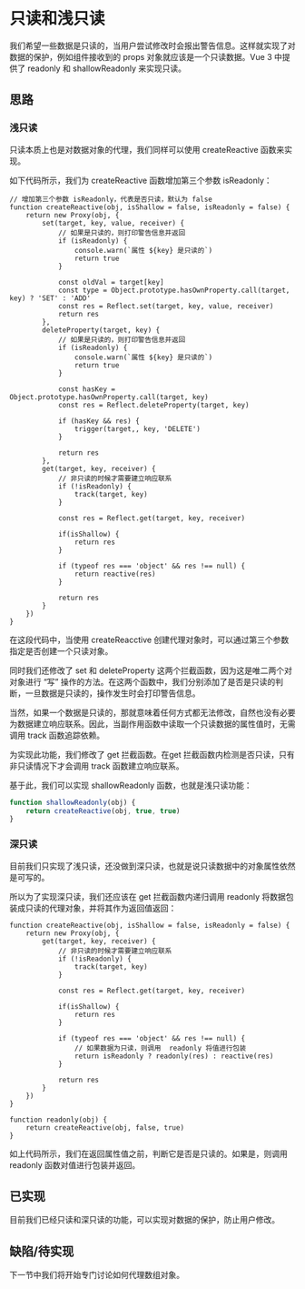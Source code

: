 # 只读和浅只读
我们希望一些数据是只读的，当用户尝试修改时会报出警告信息。这样就实现了对数据的保护，例如组件接收到的 props 对象就应该是一个只读数据。Vue 3 中提供了 readonly 和 shallowReadonly 来实现只读。

## 思路
### 浅只读
只读本质上也是对数据对象的代理，我们同样可以使用 createReactive 函数来实现。

如下代码所示，我们为 createReactive 函数增加第三个参数 isReadonly：
```js{1-2,5-9,17-21,33-36}
// 增加第三个参数 isReadonly，代表是否只读，默认为 false
function createReactive(obj, isShallow = false, isReadonly = false) {
    return new Proxy(obj, {
        set(target, key, value, receiver) {
            // 如果是只读的，则打印警告信息并返回
            if (isReadonly) {
                console.warn(`属性 ${key} 是只读的`)
                return true
            }

            const oldVal = target[key]
            const type = Object.prototype.hasOwnProperty.call(target, key) ? 'SET' : 'ADD'
            const res = Reflect.set(target, key, value, receiver)
            return res
        },
        deleteProperty(target, key) {
            // 如果是只读的，则打印警告信息并返回
            if (isReadonly) {
                console.warn(`属性 ${key} 是只读的`)
                return true
            }

            const hasKey = Object.prototype.hasOwnProperty.call(target, key)
            const res = Reflect.deleteProperty(target, key)

            if (hasKey && res) {
                trigger(target,, key, 'DELETE')
            }

            return res
        },
        get(target, key, receiver) {
            // 非只读的时候才需要建立响应联系
            if (!isReadonly) {
                track(target, key)
            }

            const res = Reflect.get(target, key, receiver)

            if(isShallow) {
                return res
            }

            if (typeof res === 'object' && res !== null) {
                return reactive(res)
            }

            return res
        }
    })
}
```
在这段代码中，当使用 createReacctive 创建代理对象时，可以通过第三个参数指定是否创建一个只读对象。

同时我们还修改了 set 和 deleteProperty 这两个拦截函数，因为这是唯二两个对对象进行 “写” 操作的方法。在这两个函数中，我们分别添加了是否是只读的判断，一旦数据是只读的，操作发生时会打印警告信息。

当然，如果一个数据是只读的，那就意味着任何方式都无法修改，自然也没有必要为数据建立响应联系。因此，当副作用函数中读取一个只读数据的属性值时，无需调用 track 函数追踪依赖。

为实现此功能，我们修改了 get 拦截函数。在get 拦截函数内检测是否只读，只有非只读情况下才会调用 track 函数建立响应联系。

基于此，我们可以实现 shallowReadonly 函数，也就是浅只读功能：
```js
function shallowReadonly(obj) {
    return createReactive(obj, true, true)
}
```

### 深只读
目前我们只实现了浅只读，还没做到深只读，也就是说只读数据中的对象属性依然是可写的。

所以为了实现深只读，我们还应该在 get 拦截函数内递归调用 readonly 将数据包装成只读的代理对象，并将其作为返回值返回：
```js{16-17}
function createReactive(obj, isShallow = false, isReadonly = false) {
    return new Proxy(obj, {
        get(target, key, receiver) {
            // 非只读的时候才需要建立响应联系
            if (!isReadonly) {
                track(target, key)
            }

            const res = Reflect.get(target, key, receiver)

            if(isShallow) {
                return res
            }

            if (typeof res === 'object' && res !== null) {
                // 如果数据为只读，则调用  readonly 将值进行包装
                return isReadonly ? readonly(res) : reactive(res)
            }

            return res
        }
    })
}

function readonly(obj) {
    return createReactive(obj, false, true)
}
```
如上代码所示，我们在返回属性值之前，判断它是否是只读的。如果是，则调用 readonly 函数对值进行包装并返回。

## 已实现
目前我们已经只读和深只读的功能，可以实现对数据的保护，防止用户修改。

## 缺陷/待实现
下一节中我们将开始专门讨论如何代理数组对象。
